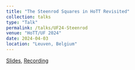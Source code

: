 ```yaml
---
title: "The Steenrod Squares in HoTT Revisited"
collection: talks
type: "Talk"
permalink: /talks/UF24-Steenrod
venue: "HoTT/UF 2024"
date: 2024-04-03
location: "Leuven, Belgium"
---
```

[Slides](https://hott-uf.github.io/2024/slides/Ljungstrom2.pdf), [Recording](https://www.youtube.com/watch?v=dH176OzZ4nQ)
